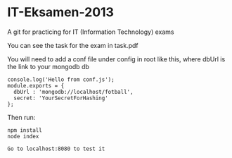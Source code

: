 # IT-Eksamen-2013
A git for practicing for IT (Information Technology) exams


You can see the task for the exam in task.pdf

You will need to add a conf file under config in root like this, where dbUrl is the link to your mongodb db
```
console.log('Hello from conf.js');
module.exports = {
  dbUrl : 'mongodb://localhost/fotball',
  secret: 'YourSecretForHashing'
};
```

Then run:
```
npm install
node index
```
```
Go to localhost:8080 to test it
```
